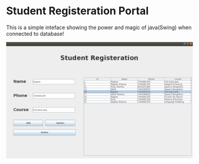 # Student Registeration Portal
This is a simple inteface showing the power and magic of java(Swing) when connected to database!

![Screenshot](registeration.png)
